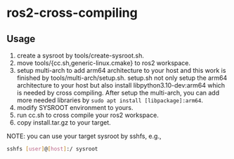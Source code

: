 # ros2-cross-compiling

## Usage

1. create a sysroot by tools/create-sysroot.sh.
2. move tools/{cc.sh,generic-linux.cmake} to ros2 workspace.
3. setup multi-arch to add arm64 architecture to your host and this work is finished by tools/multi-arch/setup.sh. setup.sh not only setup the arm64 architecture to your host but also install libpython3.10-dev:arm64 which is needed by cross compiling. After setup the multi-arch, you can add more needed libraries by `sudo apt install [libpackage]:arm64`.
4. modify SYSROOT environment to yours.
5. run cc.sh to cross compile your ros2 workspace.
6. copy install.tar.gz to your target.

NOTE: you can use your target sysroot by sshfs, e.g.,
```bash
sshfs [user]@[host]:/ sysroot
```
